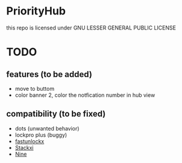 # PriorityHub

this repo is licensed under   GNU LESSER GENERAL PUBLIC LICENSE

# TODO

## features (to be added)
- move to buttom
- color banner 2, color the notfication number in hub view

## compatibility (to be fixed)
- dots (unwanted behavior)
- lockpro plus (buggy)
- [fastunlockx](https://github.com/CPDigitalDarkroom/FastUnlockX)
- [Stackxi](https://github.com/Ominousness/StackXI)
- [Nine](https://github.com/the-casle/nine)
